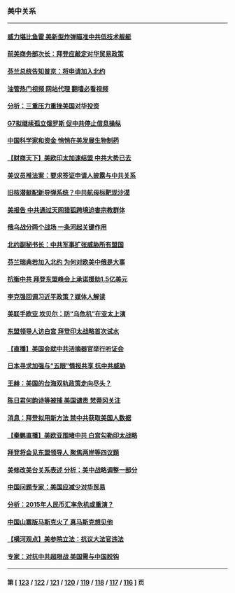 ### 美中关系
---
#### [威力堪比鱼雷 美新型炸弹瞄准中共低技术舰艇](../../pages/nf1412576/n13730798.md?05152045) 
#### [前美商务部次长：拜登应敲定对华贸易政策](../../pages/nf1412576/n13736985.md?05152045) 
#### [芬兰总统告知普京：将申请加入北约](../../pages/nf1412576/n13737033.md?05152045) 
#### [油管热门视频 网站代理 翻墙必看视频](http://209.222.30.114:81/youtube.html?05152045)
#### [分析：三重压力重挫美国对华投资](../../pages/nf1412576/n13731653.md?05152045) 
#### [G7拟继续孤立俄罗斯 促中共停止信息操纵](../../pages/nf1412576/n13736875.md?05152045) 
#### [中国科学家和资金 悄悄在美发展生物制药](../../pages/nf1412576/n13736311.md?05152045) 
#### [【财商天下】美欧印太加速结盟 中共大势已去](../../pages/nf1412576/n13736239.md?05152045) 
#### [美议员推法案：要求签证申请人披露与中共关系](../../pages/nf1412576/n13736223.md?05152045) 
#### [旧核潜艇配新导弹系统？中共航母标靶现沙漠](../../pages/nf1412576/n13735969.md?05152045) 
#### [美报告 中共通过天网猎狐跨境迫害宗教群体](../../pages/nf1412576/n13735743.md?05152045) 
#### [俄乌战分两个战场 一条河起关键作用](../../pages/nf1412576/n13735695.md?05152045) 
#### [北约副秘书长：中共军事扩张威胁所有盟国](../../pages/nf1412576/n13733969.md?05152045) 
#### [芬兰瑞典若加入北约 为何对欧美中俄是大事](../../pages/nf1412576/n13734971.md?05152045) 
#### [抗衡中共 拜登东盟峰会上承诺援助1.5亿美元](../../pages/nf1412576/n13735000.md?05152045) 
#### [李克强回调习近平政策？媒体人解读](../../pages/nf1412576/n13734863.md?05152045) 
#### [美联手欧亚 坎贝尔：防“乌危机”在亚太上演](../../pages/nf1412576/n13734715.md?05152045) 
#### [东盟领导人访白宫 拜登印太战略首次试水](../../pages/nf1412576/n13734738.md?05152045) 
#### [【直播】美国会就中共活摘器官举行听证会](../../pages/nf1412576/n13732843.md?05152045) 
#### [日本寻求加强与“五眼”情报共享 抗中共威胁](../../pages/nf1412576/n13734210.md?05152045) 
#### [王赫：美国的台海双轨政策走向尽头？](../../pages/nf1412576/n13733983.md?05152045) 
#### [陈日君何韵诗等被捕 美国谴责 梵蒂冈关注](../../pages/nf1412576/n13733849.md?05152045) 
#### [消息：拜登拟用新方法 禁中共获取美国人数据](../../pages/nf1412576/n13733783.md?05152045) 
#### [【秦鹏直播】美欧亚围堵中共 白宫勾勒印太战略](../../pages/nf1412576/n13733764.md?05152045) 
#### [拜登将会见东盟领导人 聚焦两岸等四议题](../../pages/nf1412576/n13733647.md?05152045) 
#### [美修改美台关系表述 分析：美中战略调整一部分](../../pages/nf1412576/n13733407.md?05152045) 
#### [中国问题专家：美国应减少对华贸易](../../pages/nf1412576/n13733444.md?05152045) 
#### [分析：2015年人民币汇率危机或重演？](../../pages/nf1412576/n13733648.md?05152045) 
#### [中国山寨版马斯克火了 真马斯克想见他](../../pages/nf1412576/n13733559.md?05152045) 
#### [【横河观点】美参院立法：抗议大法官违法](../../pages/nf1412576/n13732500.md?05152045) 
#### [专家：对抗中共超限战 美国需与中国脱钩](../../pages/nf1412576/n13732800.md?05152045) 

---
#### 第 [ [123](./123.md?05152045) / [122](./122.md?05152045) / [121](./121.md?05152045) / [120](./120.md?05152045) / [119](./119.md?05152045) / [118](./118.md?05152045) / [117](./117.md?05152045) / [116](./116.md?05152045) ] 页
